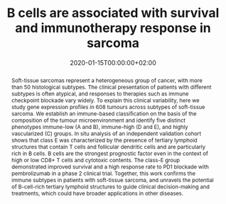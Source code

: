---
abstract: Soft-tissue sarcomas represent a heterogeneous group of cancer, with more than 50 histological subtypes. The clinical presentation of patients with different subtypes is often atypical, and responses to therapies such as immune checkpoint blockade vary widely. To explain this clinical variability, here we study gene expression profiles in 608 tumours across subtypes of soft-tissue sarcoma. We establish an immune-based classification on the basis of the composition of the tumour microenvironment and identify five distinct phenotypes immune-low (A and B), immune-high (D and E), and highly vascularized (C) groups. In situ analysis of an independent validation cohort shows that class E was characterized by the presence of tertiary lymphoid structures that contain T cells and follicular dendritic cells and are particularly rich in B cells. B cells are the strongest prognostic factor even in the context of high or low CD8+ T cells and cytotoxic contents. The class-E group demonstrated improved survival and a high response rate to PD1 blockade with pembrolizumab in a phase 2 clinical trial. Together, this work confirms the immune subtypes in patients with soft-tissue sarcoma, and unravels the potential of B-cell-rich tertiary lymphoid structures to guide clinical decision-making and treatments, which could have broader applications in other diseases.

authors:
- Florent Petitprez, Aurélien de Reyniès, Emily Z. Keung, Tom Wei-Wu Chen, Cheng-Ming Sun, Julien Calderaro, Yung-Ming Jeng, Li-Ping Hsiao, Laetitia Lacroix, Antoine Bougoüin, Marco Moreira, Guillaume Lacroix, Ivo Natario, Julien Adam, Carlo Lucchesi, Yec′han Laizet, Maud Toulmonde, Melissa A. Burgess, Vanessa Bolejack, Denise Reinke, Khalid M. Wani, Wei-Lien Wang, Alexander J. Lazar, Christina L. Roland, Jennifer A. Wargo, Antoine Italiano, Catherine Sautès-Fridman, Hussein A. Tawbi & Wolf H. Fridman
date: "2020-01-15T00:00:00+02:00"
doi: ""
featured: true
image:
  caption: 'Image credit: [**Unsplash**](https://unsplash.com/photos/jdD8gXaTZsc)'
  focal_point: ""
projects: []
publication: 'Nature'
publication_short: ""
publication_types:
- "2"
slides: example
tags:
- Source Themes
title: B cells are associated with survival and immunotherapy response in sarcoma
url_code: ""
url_dataset: ""
url_pdf: https://www.nature.com/articles/s41586-019-1906-8
url_poster: ""
url_project: ""
url_slides: ""
url_source: ""
url_video: ""
---